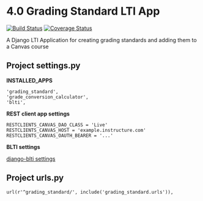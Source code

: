 # 4.0 Grading Standard LTI App

[![Build Status](https://github.com/uw-it-aca/grading-standard-lti/workflows/Build%2C%20Test%20and%20Deploy/badge.svg?branch=master)](https://github.com/uw-it-aca/grading-standard-lti/actions)
[![Coverage Status](https://coveralls.io/repos/github/uw-it-aca/grading-standard-lti/badge.svg?branch=master)](https://coveralls.io/github/uw-it-aca/grading-standard-lti?branch=master)

A Django LTI Application for creating grading standards and adding them to a Canvas course

Project settings.py
------------------

**INSTALLED_APPS**

    'grading_standard',
    'grade_conversion_calculator',
    'blti',

**REST client app settings**

    RESTCLIENTS_CANVAS_DAO_CLASS = 'Live'
    RESTCLIENTS_CANVAS_HOST = 'example.instructure.com'
    RESTCLIENTS_CANVAS_OAUTH_BEARER = '...'

**BLTI settings**

[django-blti settings](https://github.com/uw-it-aca/django-blti#project-settingspy)

Project urls.py
---------------
    url(r'^grading_standard/', include('grading_standard.urls')),
